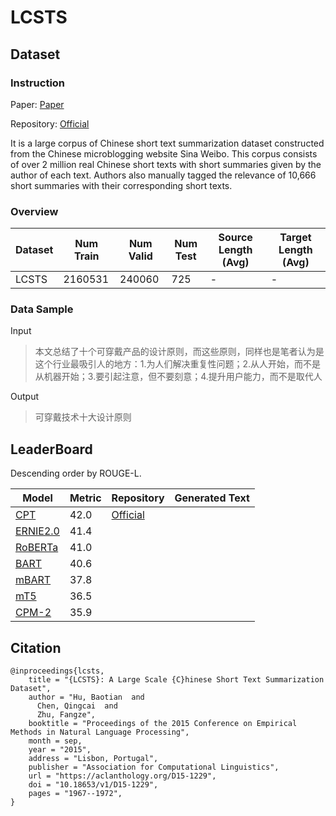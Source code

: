 # LCSTS

## Dataset

### Instruction

Paper: [Paper](https://arxiv.org/abs/1506.05865)

Repository: [Official](http://icrc.hitsz.edu.cn/Article/show/139.html)

It is a large corpus of Chinese short text summarization dataset constructed from the Chinese microblogging website Sina Weibo. This corpus consists of over 2 million real Chinese short texts with short summaries given by the author of each text. Authors also manually tagged the relevance of 10,666 short summaries with their corresponding short texts.

### Overview

| Dataset | Num Train | Num Valid | Num Test | Source Length (Avg) | Target Length (Avg) |
| ------- | --------- | --------- | -------- | ------------------- | ------------------- |
| LCSTS   | $2160531$ | $240060$  | $725$    | -                   | -                   |

### Data Sample

Input

>本文总结了十个可穿戴产品的设计原则，而这些原则，同样也是笔者认为是这个行业最吸引人的地方：1.为人们解决重复性问题；2.从人开始，而不是从机器开始；3.要引起注意，但不要刻意；4.提升用户能力，而不是取代人

Output

>可穿戴技术十大设计原则

## LeaderBoard

Descending order by ROUGE-L.

| Model                                            | Metric | Repository                                 | Generated Text |
| ------------------------------------------------ | ------ | ------------------------------------------ | -------------- |
| [CPT](https://arxiv.org/pdf/2109.05729.pdf)      | $42.0$ | [Official](https://github.com/fastnlp/CPT) |                |
| [ERNIE2.0](https://arxiv.org/pdf/2109.05729.pdf) | $41.4$ |                                            |                |
| [RoBERTa](https://arxiv.org/pdf/2109.05729.pdf)  | $41.0$ |                                            |                |
| [BART](https://arxiv.org/pdf/2109.05729.pdf)     | $40.6$ |                                            |                |
| [mBART](https://arxiv.org/pdf/2109.05729.pdf)    | $37.8$ |                                            |                |
| [mT5](https://arxiv.org/pdf/2109.05729.pdf)      | $36.5$ |                                            |                |
| [CPM-2](https://arxiv.org/pdf/2109.05729.pdf)    | $35.9$ |                                            |                |

## Citation

```
@inproceedings{lcsts,
    title = "{LCSTS}: A Large Scale {C}hinese Short Text Summarization Dataset",
    author = "Hu, Baotian  and
      Chen, Qingcai  and
      Zhu, Fangze",
    booktitle = "Proceedings of the 2015 Conference on Empirical Methods in Natural Language Processing",
    month = sep,
    year = "2015",
    address = "Lisbon, Portugal",
    publisher = "Association for Computational Linguistics",
    url = "https://aclanthology.org/D15-1229",
    doi = "10.18653/v1/D15-1229",
    pages = "1967--1972",
}
```
